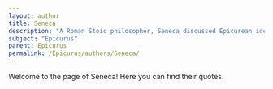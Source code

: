 ```yaml
---
layout: author
title: Seneca
description: "A Roman Stoic philosopher, Seneca discussed Epicurean ideas in his letters and essays, often contrasting them with Stoicism's emphasis on virtue and self-control."
subject: "Epicurus"
parent: Epicurus
permalink: /Epicurus/authors/Seneca/
---
```


Welcome to the page of Seneca! Here you can find their quotes.
